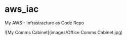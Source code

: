 # aws_iac
My AWS - Infrastracture as Code Repo

![My Comms Cabinet](images/Office Comms Cabinet.jpg)
